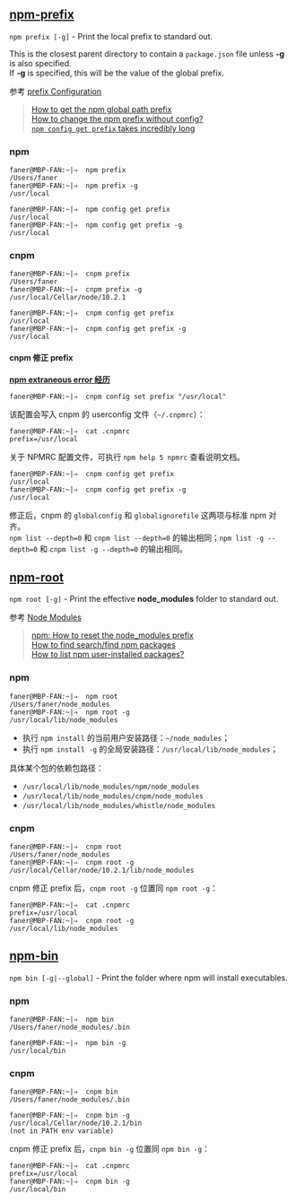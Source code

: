 
## [npm-prefix](https://docs.npmjs.com/cli/prefix)

`npm prefix [-g]` - Print the local prefix to standard out. 

This is the closest parent directory to contain a `package.json` file unless **-g** is also specified.  
If **-g** is specified, this will be the value of the global prefix.  

参考 [prefix Configuration](https://docs.npmjs.com/files/folders#prefix-configuration)

> [How to get the npm global path prefix](https://stackoverflow.com/questions/18383476/how-to-get-the-npm-global-path-prefix)  
> [How to change the npm prefix without config?](https://stackoverflow.com/questions/40178366/how-to-change-the-npm-prefix-without-config)  
> [`npm config get prefix` takes incredibly long](https://github.com/npm/npm/issues/14458)  

### npm

```shell
faner@MBP-FAN:~|⇒  npm prefix
/Users/faner
faner@MBP-FAN:~|⇒  npm prefix -g
/usr/local
```

```shell
faner@MBP-FAN:~|⇒  npm config get prefix
/usr/local
faner@MBP-FAN:~|⇒  npm config get prefix -g
/usr/local
```

### cnpm

```shell
faner@MBP-FAN:~|⇒  cnpm prefix
/Users/faner
faner@MBP-FAN:~|⇒  cnpm prefix -g
/usr/local/Cellar/node/10.2.1
```

```shell
faner@MBP-FAN:~|⇒  cnpm config get prefix
/usr/local
faner@MBP-FAN:~|⇒  cnpm config get prefix -g
/usr/local
```

#### cnpm 修正 prefix

[**npm extraneous error 经历**](http://www.skyjia.com/2017/05/05/npm-error-extraneous/)  

```shell
faner@MBP-FAN:~|⇒  cnpm config set prefix "/usr/local"
```

该配置会写入 cnpm 的 userconfig 文件（`~/.cnpmrc`）：

```shell
faner@MBP-FAN:~|⇒  cat .cnpmrc
prefix=/usr/local
```

关于 NPMRC 配置文件，可执行 `npm help 5 npmrc` 查看说明文档。

```shell
faner@MBP-FAN:~|⇒  cnpm config get prefix
/usr/local
faner@MBP-FAN:~|⇒  cnpm config get prefix -g
/usr/local
```

修正后，cnpm 的 `globalconfig` 和 `globalignorefile` 这两项与标准 npm 对齐。  
`npm list --depth=0` 和 `cnpm list --depth=0` 的输出相同；`npm list -g --depth=0` 和 `cnpm list -g --depth=0` 的输出相同。  

## [npm-root](https://docs.npmjs.com/cli/root)

`npm root [-g]` - Print the effective **node_modules** folder to standard out.

参考 [Node Modules](https://docs.npmjs.com/files/folders#node-modules)

> [npm: How to reset the node_modules prefix](https://stackoverflow.com/questions/37239120/npm-how-to-reset-the-node-modules-prefix)  
> [How to find search/find npm packages](https://stackoverflow.com/questions/10568512/how-to-find-search-find-npm-packages)  
> [How to list npm user-installed packages?](https://stackoverflow.com/questions/17937960/how-to-list-npm-user-installed-packages)  

### npm

```shell
faner@MBP-FAN:~|⇒  npm root
/Users/faner/node_modules
faner@MBP-FAN:~|⇒  npm root -g
/usr/local/lib/node_modules
```

- 执行 `npm install` 的当前用户安装路径：`~/node_modules`；  
- 执行 `npm install -g` 的全局安装路径：`/usr/local/lib/node_modules`；  

具体某个包的依赖包路径：

* `/usr/local/lib/node_modules/npm/node_modules`
* `/usr/local/lib/node_modules/cnpm/node_modules`
* `/usr/local/lib/node_modules/whistle/node_modules`

### cnpm

```shell
faner@MBP-FAN:~|⇒  cnpm root
/Users/faner/node_modules
faner@MBP-FAN:~|⇒  cnpm root -g
/usr/local/Cellar/node/10.2.1/lib/node_modules
```

cnpm 修正 prefix 后，`cnpm root -g` 位置同 `npm root -g`：

```shell
faner@MBP-FAN:~|⇒  cat .cnpmrc
prefix=/usr/local
faner@MBP-FAN:~|⇒  cnpm root -g
/usr/local/lib/node_modules
```

## [npm-bin](https://docs.npmjs.com/cli/bin)

`npm bin [-g|--global]` - Print the folder where npm will install executables.

### npm

```shell
faner@MBP-FAN:~|⇒  npm bin
/Users/faner/node_modules/.bin

faner@MBP-FAN:~|⇒  npm bin -g
/usr/local/bin
```

### cnpm

```shell
faner@MBP-FAN:~|⇒  cnpm bin
/Users/faner/node_modules/.bin

faner@MBP-FAN:~|⇒  cnpm bin -g
/usr/local/Cellar/node/10.2.1/bin
(not in PATH env variable)
```

cnpm 修正 prefix 后，`cnpm bin -g` 位置同 `npm bin -g`：

```shell
faner@MBP-FAN:~|⇒  cat .cnpmrc
prefix=/usr/local
faner@MBP-FAN:~|⇒  cnpm bin -g
/usr/local/bin
```
